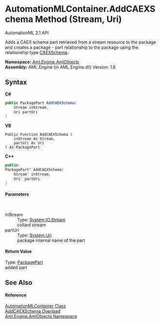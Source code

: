 # AutomationMLContainer.AddCAEXSchema Method (Stream, Uri)
AutomationML 2.1 API 

Adds a CAEX schema part retrieved from a stream resource to the package and creates a package - part relationship to the package using the relationship type <a href="F_Aml_Engine_AmlObjects_AutomationMLContainer_RelationshipType_CAEXSchema">CAEXSchema</a>.

**Namespace:**&nbsp;<a href="N_Aml_Engine_AmlObjects">Aml.Engine.AmlObjects</a><br />**Assembly:**&nbsp;AML.Engine (in AML.Engine.dll) Version: 1.6

## Syntax

**C#**<br />
``` C#
public PackagePart AddCAEXSchema(
	Stream inStream,
	Uri partUri
)
```

**VB**<br />
``` VB
Public Function AddCAEXSchema ( 
	inStream As Stream,
	partUri As Uri
) As PackagePart
```

**C++**<br />
``` C++
public:
PackagePart^ AddCAEXSchema(
	Stream^ inStream, 
	Uri^ partUri
)
```


#### Parameters
&nbsp;<dl><dt>inStream</dt><dd>Type: <a href="https://docs.microsoft.com/dotnet/api/system.io.stream" target="_parent" rel="noopener noreferrer">System.IO.Stream</a><br />collard stream</dd><dt>partUri</dt><dd>Type: <a href="https://docs.microsoft.com/dotnet/api/system.uri" target="_parent" rel="noopener noreferrer">System.Uri</a><br />package internal name of the part</dd></dl>

#### Return Value
Type: <a href="https://docs.microsoft.com/dotnet/api/system.io.packaging.packagepart" target="_parent" rel="noopener noreferrer">PackagePart</a><br />added part

## See Also


#### Reference
<a href="T_Aml_Engine_AmlObjects_AutomationMLContainer">AutomationMLContainer Class</a><br /><a href="Overload_Aml_Engine_AmlObjects_AutomationMLContainer_AddCAEXSchema">AddCAEXSchema Overload</a><br /><a href="N_Aml_Engine_AmlObjects">Aml.Engine.AmlObjects Namespace</a><br />